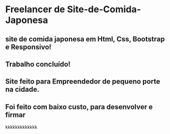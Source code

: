 # Freelancer de Site-de-Comida-Japonesa 

## site de comida japonesa em Html, Css, Bootstrap e Responsivo!

## Trabalho concluído! 

## Site feito para Empreendedor de pequeno porte na cidade.

## Foi feito com baixo custo, para desenvolver e firmar 


kkkkkkkkkkkkk
